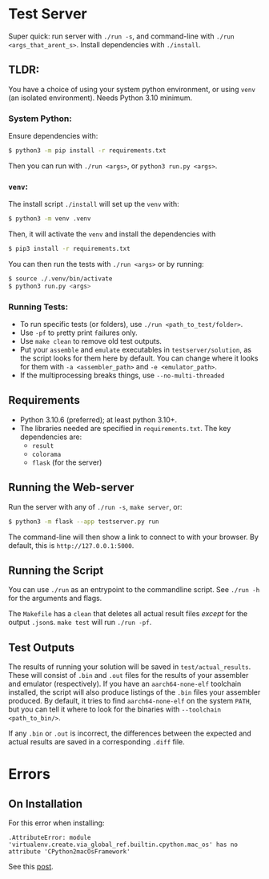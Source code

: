 # Test Server

Super quick: run server with `./run -s`, and command-line with `./run <args_that_arent_s>`.
Install dependencies with `./install`.

## TLDR:
You have a choice of using your system python environment, or using `venv` (an isolated environment).
Needs Python 3.10 minimum.

### System Python:
Ensure dependencies with:
```sh
$ python3 -m pip install -r requirements.txt
```
Then you can run with `./run <args>`, or `python3 run.py <args>`.

### `venv`:
The install script `./install` will set up the `venv` with:
```sh
$ python3 -m venv .venv
```
Then, it will activate the `venv` and install the dependencies with
```sh
$ pip3 install -r requirements.txt
```
You can then run the tests with `./run <args>` or by running:
```sh
$ source ./.venv/bin/activate
$ python3 run.py <args>
```


### Running Tests:
- To run specific tests (or folders), use `./run <path_to_test/folder>`.
- Use `-pf` to `p`retty print `f`ailures only.
- Use `make clean` to remove old test outputs.
- Put your `assemble` and `emulate` executables in `testserver/solution`, as the script looks for them here by default. 
    You can change where it looks for them with `-a <assembler_path>` and `-e <emulator_path>`.
- If the multiprocessing breaks things, use `--no-multi-threaded`

## Requirements
- Python 3.10.6 (preferred); at least python 3.10+.
- The libraries needed are specified in `requirements.txt`. 
    The key dependencies are:
  - `result`
  - `colorama`
  - `flask` (for the server)

## Running the Web-server

Run the server with any of `./run -s`, `make server`, or:
```sh
$ python3 -m flask --app testserver.py run
```
The command-line will then show a link to connect to with your browser.
By default, this is `http://127.0.0.1:5000`.

## Running the Script

You can use `./run` as an entrypoint to the commandline script.
See `./run -h` for the arguments and flags.

The `Makefile` has a `clean` that deletes all actual result files *except* for the output `.json`s.
`make test` will run `./run -pf`.

## Test Outputs

The results of running your solution will be saved in `test/actual_results`.
These will consist of `.bin` and `.out` files for the results of your assembler and emulator (respectively).
If you have an `aarch64-none-elf` toolchain installed, the script will also produce listings of the `.bin` files your assembler produced.
By default, it tries to find `aarch64-none-elf` on the system `PATH`, but you can tell it where to look for the binaries with `--toolchain <path_to_bin/>`.

If any `.bin` or `.out` is incorrect, the differences between the expected and actual results are saved in a corresponding `.diff` file.

# Errors

## On Installation


For this error when installing: 
```
.AttributeError: module 'virtualenv.create.via_global_ref.builtin.cpython.mac_os' has no attribute 'CPython2macOsFramework'
```
See this [post](https://techoverflow.net/2022/02/03/how-to-fix-tox-attributeerror-module-virtualenv-create-via_global_ref-builtin-cpython-mac_os-has-no-attribute-cpython2macosarmframework/).
 

